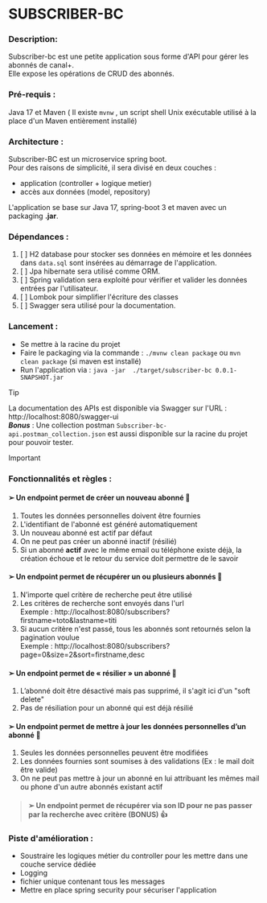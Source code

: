 # SUBSCRIBER-BC

### Description:

Subscriber-bc est une petite application sous forme d'API pour gérer les abonnés de canal+.  
Elle expose les opérations de CRUD des abonnés.

### Pré-requis : 
Java 17 et Maven ( Il existe `mvnw` , un script shell Unix exécutable utilisé à la place d'un Maven entièrement installé)

### Architecture :
Subscriber-BC est un microservice spring boot.  
Pour des raisons de simplicité, il sera divisé en deux couches :  
- application (controller + logique metier)  
- accès aux données (model, repository)  

L'application se base sur Java 17, spring-boot 3 et maven avec un packaging **.jar**. 

### Dépendances :
1. [ ] H2 database pour stocker ses données en mémoire et les données dans `data.sql` sont insérées au démarrage de l'application.  
2. [ ] Jpa hibernate sera utilisé comme ORM.  
3. [ ] Spring validation sera exploité pour vérifier et valider les données entrées par l'utilisateur.  
4. [ ] Lombok pour simplifier l'écriture des classes
5. [ ] Swagger sera utilisé pour la documentation.  

### Lancement :
* Se mettre à la racine du projet
* Faire le packaging via la commande : `./mvnw clean package`  ou  `mvn clean package` (si maven est installé) 
* Run l'application via : `java -jar  ./target/subscriber-bc 0.0.1-SNAPSHOT.jar`

> [!TIP]
> La documentation des APIs est disponible via Swagger sur l'URL : http://localhost:8080/swagger-ui  
> **_Bonus_** : Une collection postman `Subscriber-bc-api.postman_collection.json`  est aussi disponible sur la racine du projet pour pouvoir tester.

> [!IMPORTANT]
> ### Fonctionnalités et règles :
> #### ➢ Un endpoint permet de créer un nouveau abonné  :dart:
> 1. Toutes les données personnelles doivent être fournies
> 2. L'identifiant de l'abonné est généré automatiquement
> 3. Un nouveau abonné est actif par défaut
> 4. On ne peut pas créer un abonné inactif (résilié)
> 5. Si un abonné **actif** avec le même email ou téléphone existe déjà, la création échoue et le retour du service doit permettre de le savoir
> #### ➢ Un endpoint permet de récupérer un ou plusieurs abonnés  :dart:
> 1.  N’importe quel critère de recherche peut être utilisé  
> 2.  Les critères de recherche sont envoyés dans l'url  
  Exemple : http://localhost:8080/subscribers?firstname=toto&lastname=titi 
> 3.  Si aucun critère n'est passé, tous les abonnés sont retournés selon la pagination voulue  
  Exemple : http://localhost:8080/subscribers?page=0&size=2&sort=firstname,desc
> #### ➢ Un endpoint permet de « résilier » un abonné :dart:
> 1. L’abonné doit être désactivé mais pas supprimé, il s'agit ici d'un "soft delete" 
> 2. Pas de résiliation pour un abonné qui est déjà résilié
> #### ➢ Un endpoint permet de mettre à jour les données personnelles d’un abonné :dart:
> 1. Seules les données personnelles peuvent être modifiées
> 2. Les données fournies sont soumises à des validations (Ex : le mail doit être valide)
> 3. On ne peut pas mettre à jour un abonné en lui attribuant les mêmes mail ou phone d'un autre abonnés existant actif

> #### ➢ Un endpoint permet de récupérer via son ID pour ne pas passer par la recherche avec critère (BONUS) :thumbsup:

### Piste d'amélioration :
- Soustraire les logiques métier du controller pour les mettre dans une couche service dédiée
- Logging  
- fichier unique contenant tous les messages  
- Mettre en place spring security pour sécuriser l'application
